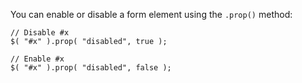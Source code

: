 <script>{
	"title": "How do I disable/enable a form element?",
	"source": "http://docs.jquery.com/Frequently_Asked_Questions"
}</script>

You can enable or disable a form element using the `.prop()` method:

```
// Disable #x
$( "#x" ).prop( "disabled", true );

// Enable #x
$( "#x" ).prop( "disabled", false );
```
